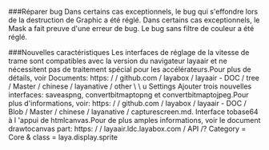 ###Réparer bug
Dans certains cas exceptionnels, le bug qui s'effondre lors de la destruction de Graphic a été réglé.
Dans certains cas exceptionnels, le Mask a fait preuve d'une erreur de bug.
Le bug sans filtre de couleur a été réglé.

###Nouvelles caractéristiques
Les interfaces de réglage de la vitesse de trame sont compatibles avec la version du navigateur layaair et ne nécessitent pas de traitement spécial pour les accélérateurs.Pour plus de détails, voir Documents: https: / / github.com / layabox / layaair - DOC / tree / Master / chinese / layanative / other \ \ u Settings
Ajouter trois nouvelles interfaces: saveaspng, convertbitmaptopng et convertbitmaptojpeg.Pour plus d'informations, voir: https: / / github.com / layabox / layaair - DOC / Blob / Master / chinese / layanative / capturescreen.md.
Interface tobase64 à l 'appui de htmlcanvas.Pour de plus amples informations, voir le document drawtocanvas part: https: / / layaair.ldc.layabox.com / API /? Category = Core & class = laya.display.sprite